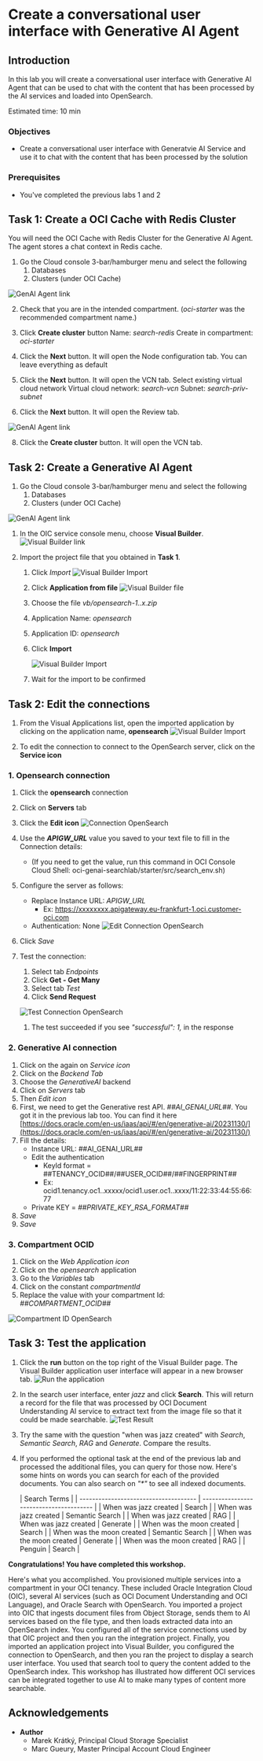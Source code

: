 
# Create a conversational user interface with Generative AI Agent

## Introduction
In this lab you will create a conversational user interface with Generative AI Agent that can be used to chat with the content that has been processed by the AI services and loaded into OpenSearch. 

Estimated time: 10 min

### Objectives

- Create a conversational user interface with Generatvie AI Service and use it to chat with the content that has been processed by the solution

### Prerequisites
- You've completed the previous labs 1 and 2

## Task 1: Create a OCI Cache with Redis Cluster
You will need the OCI Cache with Redis Cluster for the Generative AI Agent. The agent stores a chat context in Redis cache.

1. Go the Cloud console 3-bar/hamburger menu and select the following    
   1. Databases
   2. Clusters (under OCI Cache)
   
  ![GenAI Agent link](images/redis-clusters-menu.png)
  
2. Check that you are in the intended compartment. (*oci-starter* was the recommended compartment name.)

3. Click **Create cluster** button
   Name: *search-redis*
   Create in compartment: *oci-starter*

4. Click the **Next** button. It will open the Node configuration tab.
   You can leave everything as default

5. Click the **Next** button. It will open the VCN tab.
   Select existing virtual cloud network
      Virtual cloud network: *search-vcn*
      Subnet: *search-priv-subnet*
    
6. Click the **Next** button. It will open the Review tab.

![GenAI Agent link](images/redis-cluster-create.png)

8. Click the **Create cluster** button. It will open the VCN tab.




## Task 2: Create a Generative AI Agent

1. Go the Cloud console 3-bar/hamburger menu and select the following    
   1. Databases
   2. Clusters (under OCI Cache)

  ![GenAI Agent link](images/genai-agents-menu.png)
  


1. In the OIC service console menu, choose **Visual Builder**.
![Visual Builder link](images/opensearch-vb-link-oic.png)

1. Import the project file that you obtained in **Task 1**.
    1. Click *Import*
        ![Visual Builder Import](images/opensearch-vb.png)
        
    1. Click **Application from file**
        ![Visual Builder file](images/opensearch-vb-file.png)
    1. Choose the file *vb/opensearch-1..x.zip*
    1. Application Name: *opensearch*
    1. Application ID: *opensearch*
    1. Click **Import**

        ![Visual Builder Import](images/opensearch-vb-import.png)
    1. Wait for the import to be confirmed

## Task 2: Edit the connections

1. From the Visual Applications list, open the imported application by clicking on the application name, **opensearch**
![Visual Builder Import](images/opensearch-vb-applications.png)

1. To edit the connection to connect to the OpenSearch server, click on the **Service icon**

### 1. Opensearch connection
1. Click the **opensearch** connection 

1. Click on **Servers** tab

1. Click the **Edit icon** 
![Connection OpenSearch](images/opensearch-vb-connection-opensearch.png)

1. Use the ***APIGW_URL*** value you saved to your text file to fill in the Connection details:
    - (If you need to get the value, run this command in OCI Console Cloud Shell: oci-genai-searchlab/starter/src/search_env.sh)

1. Configure the server as follows:
    - Replace Instance URL: *APIGW_URL*
      - Ex: https://xxxxxxxx.apigateway.eu-frankfurt-1.oci.customer-oci.com
    - Authentication: None
![Edit Connection OpenSearch](images/opensearch-vb-connection-opensearch2.png)

1. Click *Save*

1. Test the connection:
    1. Select tab *Endpoints*
    1. Click **Get - Get Many**
    1. Select tab *Test*
    1. Click **Send Request**

    ![Test Connection OpenSearch](images/opensearch-vb-connection-opensearch3.png)
    1. The test succeeded if you see *"successful": 1,* in the response

### 2. Generative AI connection
1. Click on the again on *Service icon*
2. Click on the *Backend Tab* 
3. Choose the *GenerativeAI* backend
4. Click on *Servers* tab 
5. Then *Edit icon* 
6. First, we need to get the Generative rest API. *##AI\_GENAI\_URL##*. You got it in the previous lab too.
    You can find it here [https://docs.oracle.com/en-us/iaas/api/#/en/generative-ai/20231130/](https://docs.oracle.com/en-us/iaas/api/#/en/generative-ai/20231130/)
7. Fill the details:
    - Instance URL: ##AI\_GENAI\_URL##
    - Edit the authentication
        - KeyId format = ##TENANCY\_OCID##/##USER\_OCID##/##FINGERPRINT##
        - Ex: ocid1.tenancy.oc1..xxxxx/ocid1.user.oc1..xxxx/11:22:33:44:55:66:77
    - Private KEY =  *##PRIVATE\_KEY\_RSA\_FORMAT##*
8. *Save*
9. *Save*

### 3. Compartment OCID
1. Click on the *Web Application icon*
2. Click on the *opensearch* application 
3. Go to the *Variables* tab
4. Click on the constant *compartmentId*
5. Replace the value with your compartment Id: *##COMPARTMENT_OCID##*

![Compartment ID OpenSearch](images/opensearch-vb-compartmentid.png)

## Task 3: Test the application

1. Click the **run** button on the top right of the Visual Builder page. The Visual Builder application user interface will appear in a new browser tab.
![Run the application](images/opensearch-vb-test.png)

1. In the search user interface, enter *jazz* and click **Search**. This will return a record for the file that was processed by OCI Document Understanding AI service to extract text from the image file so that it could be made searchable.
![Test Result](images/opensearch-vb-test-result.png)

1. Try the same with the question "when was jazz created" with *Search*, *Semantic Search*, *RAG* and *Generate*. Compare the results.
   
1. If you performed the optional task at the end of the previous lab and processed the additional files, you can query for those now. Here's some hints on words you can search for each of the provided documents. You can also search on *"\*"* to see all indexed documents.

    | Search Terms |
    | ------------------------------------- | --------------------------------------- |
    | When was jazz created | Search |
    | When was jazz created | Semantic Search |
    | When was jazz created | RAG |
    | When was jazz created | Generate |
    | When was the moon created | Search |
    | When was the moon created | Semantic Search |
    | When was the moon created | Generate |
    | When was the moon created | RAG |
    | Penguin | Search |


**Congratulations! You have completed this workshop.**

Here's what you accomplished. You provisioned multiple services into a compartment in your OCI tenancy. These included Oracle Integration Cloud (OIC), several AI services (such as OCI Document Understanding and OCI Language), and Oracle Search with OpenSearch. You imported a project into OIC that ingests document files from Object Storage, sends them to AI services based on the file type, and then loads extracted data into an OpenSearch index. You configured all of the service connections used by that OIC project and then you ran the integration project. Finally, you imported an application project into Visual Builder, you configured the connection to OpenSearch, and then you ran the project to display a search user interface. You used that search tool to query the content added to the OpenSearch index. This workshop has illustrated how different OCI services can be integrated together to use AI to make many types of content more searchable.

## Acknowledgements
- **Author**
    - Marek Krátký, Principal Cloud Storage Specialist
    - Marc Gueury, Master Principal Account Cloud Engineer

